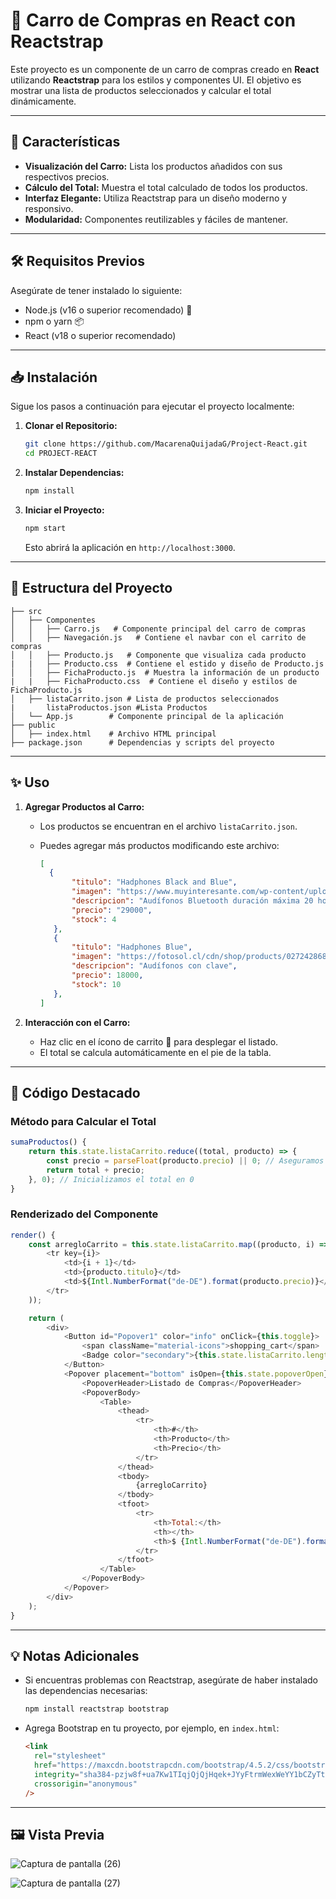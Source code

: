# 🛒 Carro de Compras en React con Reactstrap

Este proyecto es un componente de un carro de compras creado en **React** utilizando **Reactstrap** para los estilos y componentes UI. El objetivo es mostrar una lista de productos seleccionados y calcular el total dinámicamente.

---

## 🚀 **Características**

- **Visualización del Carro:** Lista los productos añadidos con sus respectivos precios.
- **Cálculo del Total:** Muestra el total calculado de todos los productos.
- **Interfaz Elegante:** Utiliza Reactstrap para un diseño moderno y responsivo.
- **Modularidad:** Componentes reutilizables y fáciles de mantener.

---

## 🛠️ **Requisitos Previos**

Asegúrate de tener instalado lo siguiente:

- Node.js (v16 o superior recomendado) 🌳
- npm o yarn 📦
- React (v18 o superior recomendado)

---

## 📥 **Instalación**

Sigue los pasos a continuación para ejecutar el proyecto localmente:

1. **Clonar el Repositorio:**

   ```bash
   git clone https://github.com/MacarenaQuijadaG/Project-React.git
   cd PROJECT-REACT
   ```

2. **Instalar Dependencias:**

   ```bash
   npm install
   ```

3. **Iniciar el Proyecto:**

   ```bash
   npm start
   ```

   Esto abrirá la aplicación en `http://localhost:3000`.

---

## 📂 **Estructura del Proyecto**

```plaintext
├── src
│   ├── Componentes
│   │   ├── Carro.js   # Componente principal del carro de compras
│   │   ├── Navegación.js   # Contiene el navbar con el carrito de compras
│   │   ├── Producto.js   # Componente que visualiza cada producto
|   |   ├── Producto.css  # Contiene el estido y diseño de Producto.js
│   │   ├── FichaProducto.js  # Muestra la información de un producto
|   |   ├── FichaProducto.css  # Contiene el diseño y estilos de FichaProducto.js
│   ├── listaCarrito.json # Lista de productos seleccionados
|       listaProductos.json #Lista Productos
│   └── App.js        # Componente principal de la aplicación
├── public
│   ├── index.html    # Archivo HTML principal
├── package.json      # Dependencias y scripts del proyecto
```

---

## ✨ **Uso**

1. **Agregar Productos al Carro:**
   - Los productos se encuentran en el archivo `listaCarrito.json`.
   - Puedes agregar más productos modificando este archivo:

     ```json
     [
       {
            "titulo": "Hadphones Black and Blue",
            "imagen": "https://www.muyinteresante.com/wp-content/uploads/sites/5/2023/10/09/6523b2eef0b00.jpeg",
            "descripcion": "Audífonos Bluetooth duración máxima 20 horas",
            "precio": "29000",
            "stock": 4
        },
        {
            "titulo": "Hadphones Blue",
            "imagen": "https://fotosol.cl/cdn/shop/products/027242868656-001-820Wx820H_5000x.jpg?v=1601497330",
            "descripcion": "Audífonos con clave",
            "precio": 18000,
            "stock": 10
        },
     ]
     ```

2. **Interacción con el Carro:**
   - Haz clic en el ícono de carrito 🛒 para desplegar el listado.
   - El total se calcula automáticamente en el pie de la tabla.

---

## 📄 **Código Destacado**

### Método para Calcular el Total

```javascript
sumaProductos() {
    return this.state.listaCarrito.reduce((total, producto) => {
        const precio = parseFloat(producto.precio) || 0; // Aseguramos que sea un número
        return total + precio;
    }, 0); // Inicializamos el total en 0
}
```

### Renderizado del Componente

```javascript
render() {
    const arregloCarrito = this.state.listaCarrito.map((producto, i) => (
        <tr key={i}>
            <td>{i + 1}</td>
            <td>{producto.titulo}</td>
            <td>${Intl.NumberFormat("de-DE").format(producto.precio)}</td>
        </tr>
    ));

    return (
        <div>
            <Button id="Popover1" color="info" onClick={this.toggle}>
                <span className="material-icons">shopping_cart</span>
                <Badge color="secondary">{this.state.listaCarrito.length}</Badge>
            </Button>
            <Popover placement="bottom" isOpen={this.state.popoverOpen} target="Popover1" toggle={this.toggle}>
                <PopoverHeader>Listado de Compras</PopoverHeader>
                <PopoverBody>
                    <Table>
                        <thead>
                            <tr>
                                <th>#</th>
                                <th>Producto</th>
                                <th>Precio</th>
                            </tr>
                        </thead>
                        <tbody>
                            {arregloCarrito}
                        </tbody>
                        <tfoot>
                            <tr>
                                <th>Total:</th>
                                <th></th>
                                <th>$ {Intl.NumberFormat("de-DE").format(this.sumaProductos())}</th>
                            </tr>
                        </tfoot>
                    </Table>
                </PopoverBody>
            </Popover>
        </div>
    );
}
```

---

## 💡 **Notas Adicionales**

- Si encuentras problemas con Reactstrap, asegúrate de haber instalado las dependencias necesarias:

  ```bash
  npm install reactstrap bootstrap
  ```

- Agrega Bootstrap en tu proyecto, por ejemplo, en `index.html`:

  ```html
  <link
    rel="stylesheet"
    href="https://maxcdn.bootstrapcdn.com/bootstrap/4.5.2/css/bootstrap.min.css"
    integrity="sha384-pzjw8f+ua7Kw1TIqjQjQjHqek+JYyFtrmWexWeYY1bCZyTtj4F9DixKe+20zE65B"
    crossorigin="anonymous"
  />
  ```

---

## 🖼️ **Vista Previa**

![Captura de pantalla (26)](https://github.com/user-attachments/assets/b2fb5b86-a4ad-41fe-90bd-5f4fcda2ca4c)

![Captura de pantalla (27)](https://github.com/user-attachments/assets/a4ff1d9a-063f-4847-aed7-a9b8b80905b6)

